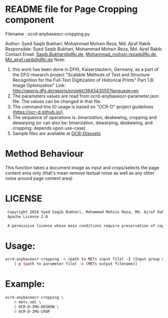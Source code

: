 # README file for Page Cropping component

Filename : ocrd-anybaseocr-cropping.py

Author: Syed Saqib Bukhari, Mohammad Mohsin Reza, Md. Ajraf Rakib
Responsible: Syed Saqib Bukhari, Mohammad Mohsin Reza, Md. Ajraf Rakib
Contact Email: Saqib.Bukhari@dfki.de, Mohammad_mohsin.reza@dfki.de, Md_ajraf.rakib@dfki.de
Note: 
1. this work has been done in DFKI, Kaiserslautern, Germany, as a part of the DFG research project "Scalable Methods of Text and Structure Recognition for the Full-Text Digitization of Historical Prints" Part 1.B: Image Optimization"
Link: http://gepris.dfg.de/gepris/projekt/394343055?language=en
2. The parameters values are read from ocrd-anybaseocr-parameter.json file. The values can be changed in that file.
3. The command line IO usage is based on "OCR-D" project guidelines (https://ocr-d.github.io/).
4. The sequence of operations is: binarization, deskewing, cropping and dewarping (or can also be: binarization, dewarping, deskewing, and cropping; depends upon use-case).
5. Sample files are available at [OCR-D/assets](https://github.com/OCR-D/ocrd-assets/tree/master/data/dfki-testdata)

# Method Behaviour 
This function takes a document image as input and crops/selects the page content area only (that's mean remove textual noise as well as any other noise around page content area)


# LICENSE
```sh
 Copyright 2018 Syed Saqib Bukhari, Mohammad Mohsin Reza, Md. Ajraf Rakib
 Apache License 2.0

 A permissive license whose main conditions require preservation of copyright and license notices. Contributors provide an express grant of patent rights. Licensed works, modifications, and larger works may be distributed under different terms and without source code.
```

# Usage:
```sh
ocrd-anybaseocr-cropping -m (path to METs input file) -I (Input group name) -O (Output group name) 
	[-p (path to parameter file) -o (METs output filename)]
```
# Example:
```sh
ocrd-anybaseocr-cropping \
   -m mets.xml \
   -I OCR-D-IMG-DESKEW \
   -O OCR-D-IMG-CROP
```
